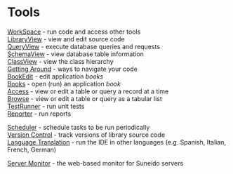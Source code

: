# Tools

[WorkSpace](<Tools/WorkSpace.md>)
    - run code and access other tools   
[LibraryView](<Tools/LibraryView.md>)
    - view and edit source code   
[QueryView](<Tools/QueryView.md>)
    - execute database queries and requests   
[SchemaView](<Tools/SchemaView.md>)
    - view database table information   
[ClassView](<Tools/ClassView.md>)
    - view the class hierarchy   
[Getting Around](<Tools/Getting Around.md>) 
    - ways to navigate your code   
[BookEdit](<Tools/BookEdit.md>)
    - edit application *books*   
[Books](<Tools/Books.md>)
    - open (run) an application *book*   
[Access](<Tools/Access.md>)
    - view or edit a table or query a record at a time   
[Browse](<Tools/Browse.md>)
    - view or edit a table or query as a tabular list   
[TestRunner](<Tools/TestRunner.md>)
    - run unit tests   
[Reporter](<Tools/Reporter.md>)
    - run reports

[Scheduler](<Tools/Scheduler.md>)
    - schedule tasks to be run periodically   
[Version Control](<Tools/Version Control.md>)
    - track versions of library source code   
[Language Translation](<Tools/Language Translation.md>)
    - run the IDE in other languages (e.g. Spanish, Italian, French, German)

[Server Monitor](<Tools/Server Monitor.md>)
    - the web-based monitor for Suneido servers